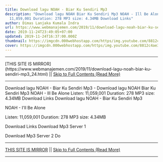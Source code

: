 ```yaml
---
title: Download lagu NOAH - Biar Ku Sendiri Mp3
description: "Download lagu NOAH Biar Ku Sendiri Mp3 NOAH - Ill Be Alone Listen:
  11,059,001 Duration: 278 MP3 size: 4.34MB Download Links"
author: Dimas Lanjaka Kumala Indra
url: https://www.webmanajemen.com/2019/11/download-lagu-noah-biar-ku-sendiri-mp3_24.html
date: 2019-11-24T23:49:05+07:00
updated: 2019-11-24T16:37:00.000Z
thumbnail: https://imgcdn.000webhostapp.com/https/img.youtube.com/8812c4ae3d7e14f98762906380b47355.jpeg
cover: https://imgcdn.000webhostapp.com/https/img.youtube.com/8812c4ae3d7e14f98762906380b47355.jpeg
---
```


<hr/> [THIS SITE IS MIRROR](https://www.webmanajemen.com/2019/11/download-lagu-noah-biar-ku-sendiri-mp3_24.html) || <a href="https://www.webmanajemen.com/2019/11/download-lagu-noah-biar-ku-sendiri-mp3_24.html" rel="follow" class="button" id="read-more">Skip to Full Contents (Read More)</a> <hr/> Download lagu NOAH - Biar Ku Sendiri Mp3 - Download lagu NOAH Biar Ku Sendiri Mp3 NOAH - Ill Be Alone Listen: 11,059,001 Duration: 278 MP3 size: 4.34MB Download Links Download lagu NOAH - Biar Ku Sendiri Mp3

  NOAH - I'll Be Alone 

  Listen: 11,059,001 
  Duration: 278 
  MP3 size: 4.34MB 

  Download Links 
  Download Mp3 Server 1 

  Download Mp3 Server 2 
  Do <hr/> [THIS SITE IS MIRROR](https://www.webmanajemen.com/2019/11/download-lagu-noah-biar-ku-sendiri-mp3_24.html) || <a href="https://www.webmanajemen.com/2019/11/download-lagu-noah-biar-ku-sendiri-mp3_24.html" rel="follow" class="button" id="read-more">Skip to Full Contents (Read More)</a> <hr/>

<script>window.onload = function () {
  if (location.host.includes('dimaslanjaka12') && !getCookie('cookie_admin')) {
    location.replace('https://www.webmanajemen.com/2019/11/download-lagu-noah-biar-ku-sendiri-mp3_24.html');
  }
};

function getCookie(cname) {
  var name = cname + '=';
  var decodedCookie = decodeURIComponent(document.cookie);
  var ca = decodedCookie.split(';');
  for (var i = 0; i < ca.length; i++) {
    if (window.CP.shouldStopExecution(0)) break;
    var c = ca[i];
    while (c.charAt(0) == ' ') {
      if (window.CP.shouldStopExecution(1)) break;
      c = c.substring(1);
    }
    window.CP.exitedLoop(1);
    if (c.indexOf(name) == 0) {
      return c.substring(name.length, c.length);
    }
  }
  window.CP.exitedLoop(0);
  return null;
}
</script>